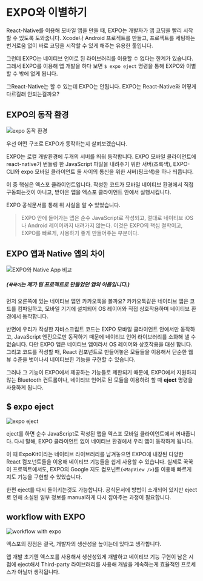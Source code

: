 # EXPO와 이별하기
React-Native를 이용해 모바일 앱을 만들 때, EXPO는 개발자가 앱 코딩을 빨리 시작할 수 있도록 도와줍니다.
Xcode나 Android 프로젝트를 만들고, 프로젝트를 세팅하는 번거로움 없이 바로 코딩을 시작할 수 있게 해주는 유용한 툴입니다.

그런데 EXPO는 네이티브 언어로 된 라이브러리를 이용할 수 없다는 한계가 있습니다. 그래서 EXPO를 이용해 앱 개발을 하다 보면 `$ expo eject` 명령을 통해 EXPO와 이별할 수 밖에 없게 됩니다.

그React-Native는 할 수 있는데 EXPO는 안됩니다.
EXPO는 React-Native와 어떻게 다르길래 안되는걸까요?

## EXPO의 동작 환경

![expo 동작 환경](https://lh3.googleusercontent.com/uI0fYPxqo0urSM60u_FbYdGwJmSspF5odKhn-RQAQufCtbJG5j9aFxuPqJ_6SXcFgCfBl2IfWVw)

우선 어떤 구조로 EXPO가 동작하는지 살펴보겠습니다.

EXPO는 로컬 개발환경에 두개의 서버를 띄워 동작합니다.
EXPO 모바일 클라이언트에 react-native가 번들링 한 JavaScript 파일을 내려주기 위한 서버(초록색),
EXPO-CLI와 expo 모바일 클라이언트 둘 사이의 통신을 위한 서버(핑크색)을 하나 띄웁니다.

이 중 핵심은 엑스포 클라이언트입니다.
작성한 코드가 모바일 네이티브 환경에서 직접 구동되는것이 아니고, 받아온 앱을 엑스포 클라이언트 안에서 실행시킵니다.

EXPO 공식문서를 통해 위 사실을 알 수 있었습니다.
> EXPO 안에 들어가는 앱은 순수 JavaScript로 작성되고, 절대로 네이티브 iOS나 Android 레이어까지 내려가지 않는다. 이것은 EXPO의 핵심 철학이고, EXPO를 빠르게, 사용하기 좋게 만들어주는 부분이다.

## EXPO 앱과 Native 앱의 차이
![EXPO와 Native App 비교](https://lh3.googleusercontent.com/cYu8NWNwEl8EaW7nqJZ342bG0o36GSdCgEqCkE_pHhB4llyDnXgKy_Tf_Gtp8lSEXr2BCYELkSw)
##### (`꾹꾹이`는 제가 팀 프로젝트로 만들었던 앱의 이름입니다.)

먼저 오른쪽에 있는 네이티브 앱인 카카오톡을 볼까요?
카카오톡같은 네이티브 앱은 코드를 컴파일하고, 모바일 기기에 설치되어 OS 레이어와 직접 상호작용하며 네이티브 환경에서 동작합니다.

반면에 우리가 작성한 자바스크립트 코드는 EXPO 모바일 클라이언트 안에서만 동작하고, JavaScript 엔진으로만 동작하기 때문에 네이티브 언어 라이브러리를 소화해 낼 수 없습니다.
다만 EXPO 앱은 네이티브 앱이라서 OS 레이어와 상호작용을 대신 합니다. 그리고 코드를 작성할 때, React 컴포넌트로 만들어놓은 모듈들을 이용해서 단순한 웹뷰 수준을 벗어나서 네이티브한 기능을 구현할 수 있습니다.

그러나 그 기능이 EXPO에서 제공하는 기능들로 제한되기 때문에, EXPO에서 지원하지 않는 Bluetooth 컨트롤이나, 네이티브 언어로 된 모듈을 이용하려 할 때 **eject** 명령을 사용하게 됩니다.

## $ expo eject
![expo eject](https://lh3.googleusercontent.com/nuTs6LdeiUJkrerF4jm78VzOreZ4BWnm6KRh8WM8n-k4-mF_3TOsV5ffbOQnK-TFhl43tC-hXCA)

eject를 하면 순수 JavaScript로 작성된 앱을 엑스포 모바일 클라이언트에서
꺼내줍니다. 다시 말해, EXPO 클라이언트 없이 네이티브 환경에서 우리 앱이 동작하게 됩니다.

이 때 ExpoKit이라는 네이티브 라이브러리를 남겨놓으면 EXPO에 내장된 다양한 React 컴포넌트들을 이용해 네이티브 기능들을 쉽게 사용할 수 있습니다.
실제로 꾹꾹이 프로젝트에서도, EXPO의 Google 지도 컴포넌트(`<MapView />`)를 이용해 빠르게 지도 기능을 구현할 수 있었습니다.

한편 eject를 다시 돌이키는것도 가능합니다. 공식문서에 방법이 소개되어 있지만 eject로 인해 소실된 일부 정보를 manual하게 다시 잡아주는 과정이 필요합니다.

## workflow with EXPO
![workflow with expo](https://lh3.googleusercontent.com/w7Ggise6EWgPjaUN5GPOOuagjCjifWTxTOu5bNGnu1XFkT4Nx8CLj9DG-apk2s9JdefLV8ozOco)

엑스포의 장점은 결국, 개발자의 생산성을 높이는데 있다고 생각합니다.

앱 개발 초기엔 엑스포를 사용해서 생산성있게 개발하고
네이티브 기능 구현이 남은 시점에 eject해서 Third-party 라이브러리를 사용해 개발을 계속하는게 효율적인 프로세스가 아닐까 생각됩니다.


<!--stackedit_data:
eyJoaXN0b3J5IjpbLTEwMTEwNjUwODMsLTE5NDY1NDY0OTEsLT
IwNTE3NjMwODQsMTYxNDAzNTgwOCwtMTQwNzc3MzY2NCwtMTY4
MDgyNTY5MV19
-->